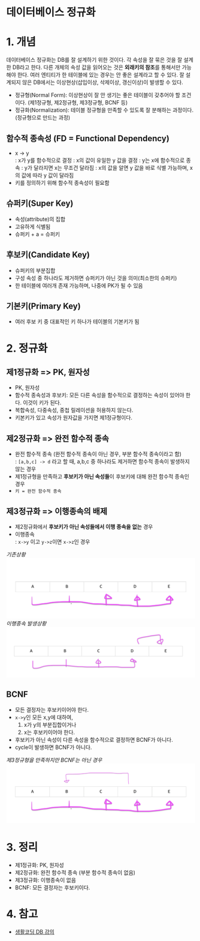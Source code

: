 # 데이터베이스 정규화

# 1. 개념

데이터베이스 정규화는 DB를 잘 설계하기 위한 것이다. 각 속성을 잘 묶은 것을 잘 설계한 DB라고 한다. 다른 개체의 속성 값을 읽어오는 것은 **외래키의 참조**를 통해서만 가능해야 한다. 여러 엔티티가 한
테이블에 있는 경우는 안 좋은 설계라고 할 수 있다. 잘 설계되지 않은 DB에서는 이상현상(삽입이상, 삭제이상, 갱신이상)이 발생할 수 있다.

- 정규형(Normal Form): 이상현상이 잘 안 생기는 좋은 테이블이 갖추어야 할 조건이다. (제1정규형, 제2정규형, 제3정규형, BCNF 등)
- 정규화(Normalization): 테이블 정규형을 만족할 수 있도록 잘 분해하는 과정이다. (정규형으로 만드는 과정)

## 함수적 종속성 (FD = Functional Dependency)

- x -> y   
  : x가 y를 함수적으로 결정
  : x의 값이 유일한 y 값을 결정
  : y는 x에 함수적으로 종속
  : y가 달라지면 x는 무조건 달라짐
  : x의 값을 알면 y 값을 바로 식별 가능하며, x의 값에 따라 y 값이 달라짐
- 키를 정의하기 위해 함수적 종속성이 필요함

## 슈퍼키(Super Key)

- 속성(attribute)의 집합
- 고유하게 식별됨
- 슈퍼키 + a = 슈퍼키

## 후보키(Candidate Key)

- 슈퍼키의 부분집합
- 구성 속성 중 하나라도 제거하면 슈퍼키가 아닌 것을 의미(최소한의 슈퍼키)
- 한 테이블에 여러개 존재 가능하며, 나중에 PK가 될 수 있음

## 기본키(Primary Key)

- 여러 후보 키 중 대표적인 키 하나가 테이블의 기본키가 됨

# 2. 정규화

## 제1정규화 => PK, 원자성

- PK, 원자성
- 함수적 종속성과 후보키: 모든 다른 속성을 함수적으로 결정하는 속성이 있어야 한다. 이것이 키가 된다.
- 복합속성, 다중속성, 중첩 릴레이션을 허용하지 않는다.
- 키본키가 있고 속성가 원자값을 가지면 제1정규형이다.

## 제2정규화 => 완전 함수적 종속

- 완전 함수적 종속 (완전 함수적 종속이 아닌 경우, 부분 함수적 종속이라고 함)   
  : `[a,b,c] -> d` 라고 할 때, a,b,c 중 하나라도 제거하면 함수적 종속이 발생하지 않는 경우
- 제1정규형을 만족하고 **후보키가 아닌 속성들**이 후보키에 대해 완전 함수적 종속인 경우
- `키 = 완전 함수적 종속`

## 제3정규화 => 이행종속의 배제

- 제2정규화에서 **후보키가 아닌 속성들에서 이행 종속을 없는** 경우
- 이행종속   
  : `x->y` 이고 `y->z`이면 `x->z`인 경우

*기존상황*
![기존](./images/2021-04-21-DB정규화/기존.png)
*이행종속 발생상황*
![이행종속발생상황](./images/2021-04-21-DB정규화/이행종속상황.png)

## BCNF

- 모든 결정자는 후보키이어야 한다.
- `x->y`인 모든 x,y에 대하여,
    1. x가 y의 부분집합이거나
    2. x는 후보키이어야 한다.
- 후보키가 아닌 속성이 다른 속성을 함수적으로 결정하면 BCNF가 아니다.
- cycle이 발생하면 BCNF가 아니다.

*제3정규형을 만족하지만 BCNF는 아닌 경우*
![제3정규형이나 BCNF는 아닌 경우](./images/2021-04-21-DB정규화/제3정규형이나BCNF아닌경우.png)

# 3. 정리

- 제1정규화: PK, 원자성
- 제2정규화: 완전 함수적 종속 (부분 함수적 종속이 없음)
- 제3정규화: 이행종속이 없음
- BCNF: 모든 결정자는 후보키이다.

# 4. 참고

- [생활코딩 DB 강의](https://www.opentutorials.org/course/1555/8765)
